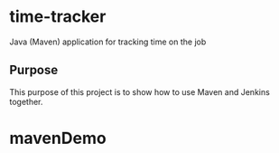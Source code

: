 # time-tracker
Java (Maven) application for tracking time on the job

## Purpose

This purpose of this project is to show how to use Maven and Jenkins together.
# mavenDemo
